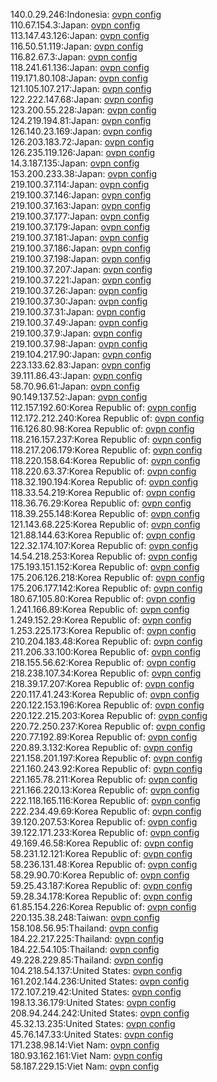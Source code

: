 140.0.29.246:Indonesia: [ovpn config](vpn/140_0_29_246.ovpn)  
110.67.154.3:Japan: [ovpn config](vpn/110_67_154_3.ovpn)  
113.147.43.126:Japan: [ovpn config](vpn/113_147_43_126.ovpn)  
116.50.51.119:Japan: [ovpn config](vpn/116_50_51_119.ovpn)  
116.82.67.3:Japan: [ovpn config](vpn/116_82_67_3.ovpn)  
118.241.61.136:Japan: [ovpn config](vpn/118_241_61_136.ovpn)  
119.171.80.108:Japan: [ovpn config](vpn/119_171_80_108.ovpn)  
121.105.107.217:Japan: [ovpn config](vpn/121_105_107_217.ovpn)  
122.222.147.68:Japan: [ovpn config](vpn/122_222_147_68.ovpn)  
123.200.55.228:Japan: [ovpn config](vpn/123_200_55_228.ovpn)  
124.219.194.81:Japan: [ovpn config](vpn/124_219_194_81.ovpn)  
126.140.23.169:Japan: [ovpn config](vpn/126_140_23_169.ovpn)  
126.203.183.72:Japan: [ovpn config](vpn/126_203_183_72.ovpn)  
126.235.119.126:Japan: [ovpn config](vpn/126_235_119_126.ovpn)  
14.3.187.135:Japan: [ovpn config](vpn/14_3_187_135.ovpn)  
153.200.233.38:Japan: [ovpn config](vpn/153_200_233_38.ovpn)  
219.100.37.114:Japan: [ovpn config](vpn/219_100_37_114.ovpn)  
219.100.37.146:Japan: [ovpn config](vpn/219_100_37_146.ovpn)  
219.100.37.163:Japan: [ovpn config](vpn/219_100_37_163.ovpn)  
219.100.37.177:Japan: [ovpn config](vpn/219_100_37_177.ovpn)  
219.100.37.179:Japan: [ovpn config](vpn/219_100_37_179.ovpn)  
219.100.37.181:Japan: [ovpn config](vpn/219_100_37_181.ovpn)  
219.100.37.186:Japan: [ovpn config](vpn/219_100_37_186.ovpn)  
219.100.37.198:Japan: [ovpn config](vpn/219_100_37_198.ovpn)  
219.100.37.207:Japan: [ovpn config](vpn/219_100_37_207.ovpn)  
219.100.37.221:Japan: [ovpn config](vpn/219_100_37_221.ovpn)  
219.100.37.26:Japan: [ovpn config](vpn/219_100_37_26.ovpn)  
219.100.37.30:Japan: [ovpn config](vpn/219_100_37_30.ovpn)  
219.100.37.31:Japan: [ovpn config](vpn/219_100_37_31.ovpn)  
219.100.37.49:Japan: [ovpn config](vpn/219_100_37_49.ovpn)  
219.100.37.9:Japan: [ovpn config](vpn/219_100_37_9.ovpn)  
219.100.37.98:Japan: [ovpn config](vpn/219_100_37_98.ovpn)  
219.104.217.90:Japan: [ovpn config](vpn/219_104_217_90.ovpn)  
223.133.62.83:Japan: [ovpn config](vpn/223_133_62_83.ovpn)  
39.111.86.43:Japan: [ovpn config](vpn/39_111_86_43.ovpn)  
58.70.96.61:Japan: [ovpn config](vpn/58_70_96_61.ovpn)  
90.149.137.52:Japan: [ovpn config](vpn/90_149_137_52.ovpn)  
112.157.192.60:Korea Republic of: [ovpn config](vpn/112_157_192_60.ovpn)  
112.172.212.240:Korea Republic of: [ovpn config](vpn/112_172_212_240.ovpn)  
116.126.80.98:Korea Republic of: [ovpn config](vpn/116_126_80_98.ovpn)  
118.216.157.237:Korea Republic of: [ovpn config](vpn/118_216_157_237.ovpn)  
118.217.206.179:Korea Republic of: [ovpn config](vpn/118_217_206_179.ovpn)  
118.220.158.64:Korea Republic of: [ovpn config](vpn/118_220_158_64.ovpn)  
118.220.63.37:Korea Republic of: [ovpn config](vpn/118_220_63_37.ovpn)  
118.32.190.194:Korea Republic of: [ovpn config](vpn/118_32_190_194.ovpn)  
118.33.54.219:Korea Republic of: [ovpn config](vpn/118_33_54_219.ovpn)  
118.36.76.29:Korea Republic of: [ovpn config](vpn/118_36_76_29.ovpn)  
118.39.255.148:Korea Republic of: [ovpn config](vpn/118_39_255_148.ovpn)  
121.143.68.225:Korea Republic of: [ovpn config](vpn/121_143_68_225.ovpn)  
121.88.144.63:Korea Republic of: [ovpn config](vpn/121_88_144_63.ovpn)  
122.32.174.107:Korea Republic of: [ovpn config](vpn/122_32_174_107.ovpn)  
14.54.218.253:Korea Republic of: [ovpn config](vpn/14_54_218_253.ovpn)  
175.193.151.152:Korea Republic of: [ovpn config](vpn/175_193_151_152.ovpn)  
175.206.126.218:Korea Republic of: [ovpn config](vpn/175_206_126_218.ovpn)  
175.206.177.142:Korea Republic of: [ovpn config](vpn/175_206_177_142.ovpn)  
180.67.105.80:Korea Republic of: [ovpn config](vpn/180_67_105_80.ovpn)  
1.241.166.89:Korea Republic of: [ovpn config](vpn/1_241_166_89.ovpn)  
1.249.152.29:Korea Republic of: [ovpn config](vpn/1_249_152_29.ovpn)  
1.253.225.173:Korea Republic of: [ovpn config](vpn/1_253_225_173.ovpn)  
210.204.183.48:Korea Republic of: [ovpn config](vpn/210_204_183_48.ovpn)  
211.206.33.100:Korea Republic of: [ovpn config](vpn/211_206_33_100.ovpn)  
218.155.56.62:Korea Republic of: [ovpn config](vpn/218_155_56_62.ovpn)  
218.238.107.34:Korea Republic of: [ovpn config](vpn/218_238_107_34.ovpn)  
218.39.17.207:Korea Republic of: [ovpn config](vpn/218_39_17_207.ovpn)  
220.117.41.243:Korea Republic of: [ovpn config](vpn/220_117_41_243.ovpn)  
220.122.153.196:Korea Republic of: [ovpn config](vpn/220_122_153_196.ovpn)  
220.122.215.203:Korea Republic of: [ovpn config](vpn/220_122_215_203.ovpn)  
220.72.250.237:Korea Republic of: [ovpn config](vpn/220_72_250_237.ovpn)  
220.77.192.89:Korea Republic of: [ovpn config](vpn/220_77_192_89.ovpn)  
220.89.3.132:Korea Republic of: [ovpn config](vpn/220_89_3_132.ovpn)  
221.158.201.197:Korea Republic of: [ovpn config](vpn/221_158_201_197.ovpn)  
221.160.243.92:Korea Republic of: [ovpn config](vpn/221_160_243_92.ovpn)  
221.165.78.211:Korea Republic of: [ovpn config](vpn/221_165_78_211.ovpn)  
221.166.220.13:Korea Republic of: [ovpn config](vpn/221_166_220_13.ovpn)  
222.118.165.116:Korea Republic of: [ovpn config](vpn/222_118_165_116.ovpn)  
222.234.49.69:Korea Republic of: [ovpn config](vpn/222_234_49_69.ovpn)  
39.120.207.53:Korea Republic of: [ovpn config](vpn/39_120_207_53.ovpn)  
39.122.171.233:Korea Republic of: [ovpn config](vpn/39_122_171_233.ovpn)  
49.169.46.58:Korea Republic of: [ovpn config](vpn/49_169_46_58.ovpn)  
58.231.12.121:Korea Republic of: [ovpn config](vpn/58_231_12_121.ovpn)  
58.236.131.48:Korea Republic of: [ovpn config](vpn/58_236_131_48.ovpn)  
58.29.90.70:Korea Republic of: [ovpn config](vpn/58_29_90_70.ovpn)  
59.25.43.187:Korea Republic of: [ovpn config](vpn/59_25_43_187.ovpn)  
59.28.34.178:Korea Republic of: [ovpn config](vpn/59_28_34_178.ovpn)  
61.85.154.226:Korea Republic of: [ovpn config](vpn/61_85_154_226.ovpn)  
220.135.38.248:Taiwan: [ovpn config](vpn/220_135_38_248.ovpn)  
158.108.56.95:Thailand: [ovpn config](vpn/158_108_56_95.ovpn)  
184.22.217.225:Thailand: [ovpn config](vpn/184_22_217_225.ovpn)  
184.22.54.105:Thailand: [ovpn config](vpn/184_22_54_105.ovpn)  
49.228.229.85:Thailand: [ovpn config](vpn/49_228_229_85.ovpn)  
104.218.54.137:United States: [ovpn config](vpn/104_218_54_137.ovpn)  
161.202.144.236:United States: [ovpn config](vpn/161_202_144_236.ovpn)  
172.107.219.42:United States: [ovpn config](vpn/172_107_219_42.ovpn)  
198.13.36.179:United States: [ovpn config](vpn/198_13_36_179.ovpn)  
208.94.244.242:United States: [ovpn config](vpn/208_94_244_242.ovpn)  
45.32.13.235:United States: [ovpn config](vpn/45_32_13_235.ovpn)  
45.76.147.33:United States: [ovpn config](vpn/45_76_147_33.ovpn)  
171.238.98.14:Viet Nam: [ovpn config](vpn/171_238_98_14.ovpn)  
180.93.162.161:Viet Nam: [ovpn config](vpn/180_93_162_161.ovpn)  
58.187.229.15:Viet Nam: [ovpn config](vpn/58_187_229_15.ovpn)  
